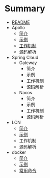 # Summary

* [README](/README.md)
* Apollo
  * [简介](/Apollo/简介.md)
  * [示例](/Apollo/示例.md)
  * [工作机制](/Apollo/工作机制.md)
  * [源码解析](/Apollo/源码解析.md)
* Spring Cloud
  * Gateway
    * 简介
    * 示例
    * 工作机制
    * 源码解析
  * Nacos
    * 简介
    * 示例
    * 工作机制
    * 源码解析
* LCN
  * [简介](jian-jie.md)
  * [示例](shi-li.md)
  * 工作机制
  * 源码解析
* docker
  * [简介](jian-jie.md)
  * [示例](shi-li.md)
  * [常用命令](chang-yong-ming-ling.md)

